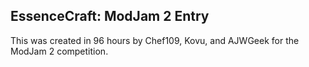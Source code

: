 ## EssenceCraft: ModJam 2 Entry

This was created in 96 hours by Chef109, Kovu, and AJWGeek for the ModJam 2 competition.
